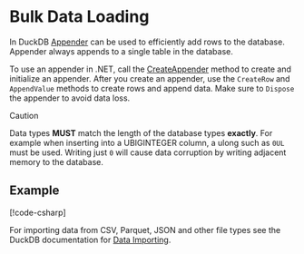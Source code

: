 # Bulk Data Loading

In DuckDB [Appender](https://duckdb.org/docs/data/appender) can be used to efficiently add rows to the database. Appender always appends to a single table in the database.

To use an appender in .NET, call the [CreateAppender](xref:DuckDB.NET.Data.DuckDBConnection.CreateAppender(System.String)) method to create and initialize an appender. After you create an appender, use the `CreateRow` and `AppendValue` methods to create rows and append data. Make sure to `Dispose` the appender to avoid data loss.

> [!CAUTION]
> Data types **MUST** match the length of the database types **exactly**. For example when inserting into a UBIGINTEGER column, a ulong such as `0UL` must be used. Writing just `0` will cause data corruption by writing adjacent memory to the database.

## Example
[!code-csharp[](../code/ManagedAppender.cs)]

For importing data from CSV, Parquet, JSON and other file types see the DuckDB documentation for [Data Importing](https://duckdb.org/docs/data/overview).
